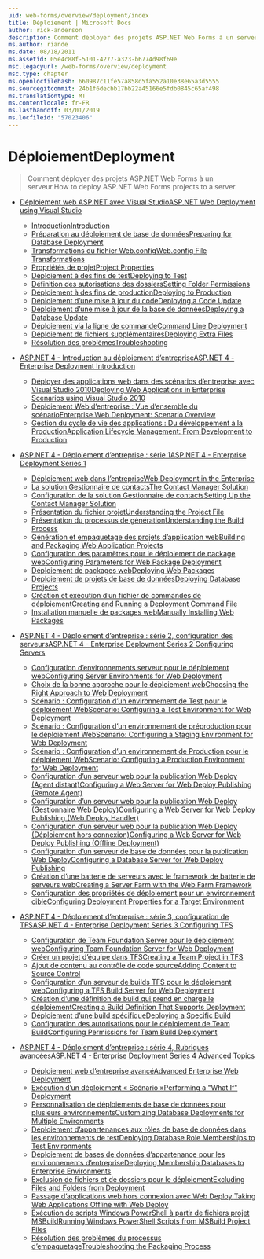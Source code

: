 ```yaml
---
uid: web-forms/overview/deployment/index
title: Déploiement | Microsoft Docs
author: rick-anderson
description: Comment déployer des projets ASP.NET Web Forms à un serveur.
ms.author: riande
ms.date: 08/18/2011
ms.assetid: 05e4c88f-5101-4277-a323-b6774d98f69e
msc.legacyurl: /web-forms/overview/deployment
msc.type: chapter
ms.openlocfilehash: 660987c11fe57a858d5fa552a10e38e65a3d5555
ms.sourcegitcommit: 24b1f6decbb17bb22a45166e5fdb0845c65af498
ms.translationtype: MT
ms.contentlocale: fr-FR
ms.lasthandoff: 03/01/2019
ms.locfileid: "57023406"
---
```

<a name="deployment"></a><span data-ttu-id="ef9be-103">Déploiement</span><span class="sxs-lookup"><span data-stu-id="ef9be-103">Deployment</span></span>
====================
> <span data-ttu-id="ef9be-104">Comment déployer des projets ASP.NET Web Forms à un serveur.</span><span class="sxs-lookup"><span data-stu-id="ef9be-104">How to deploy ASP.NET Web Forms projects to a server.</span></span>


- [<span data-ttu-id="ef9be-105">Déploiement web ASP.NET avec Visual Studio</span><span class="sxs-lookup"><span data-stu-id="ef9be-105">ASP.NET Web Deployment using Visual Studio</span></span>](visual-studio-web-deployment/index.md)

    - [<span data-ttu-id="ef9be-106">Introduction</span><span class="sxs-lookup"><span data-stu-id="ef9be-106">Introduction</span></span>](visual-studio-web-deployment/introduction.md)
    - [<span data-ttu-id="ef9be-107">Préparation au déploiement de base de données</span><span class="sxs-lookup"><span data-stu-id="ef9be-107">Preparing for Database Deployment</span></span>](visual-studio-web-deployment/preparing-databases.md)
    - [<span data-ttu-id="ef9be-108">Transformations du fichier Web.config</span><span class="sxs-lookup"><span data-stu-id="ef9be-108">Web.config File Transformations</span></span>](visual-studio-web-deployment/web-config-transformations.md)
    - [<span data-ttu-id="ef9be-109">Propriétés de projet</span><span class="sxs-lookup"><span data-stu-id="ef9be-109">Project Properties</span></span>](visual-studio-web-deployment/project-properties.md)
    - [<span data-ttu-id="ef9be-110">Déploiement à des fins de test</span><span class="sxs-lookup"><span data-stu-id="ef9be-110">Deploying to Test</span></span>](visual-studio-web-deployment/deploying-to-iis.md)
    - [<span data-ttu-id="ef9be-111">Définition des autorisations des dossiers</span><span class="sxs-lookup"><span data-stu-id="ef9be-111">Setting Folder Permissions</span></span>](visual-studio-web-deployment/setting-folder-permissions.md)
    - [<span data-ttu-id="ef9be-112">Déploiement à des fins de production</span><span class="sxs-lookup"><span data-stu-id="ef9be-112">Deploying to Production</span></span>](visual-studio-web-deployment/deploying-to-production.md)
    - [<span data-ttu-id="ef9be-113">Déploiement d’une mise à jour du code</span><span class="sxs-lookup"><span data-stu-id="ef9be-113">Deploying a Code Update</span></span>](visual-studio-web-deployment/deploying-a-code-update.md)
    - [<span data-ttu-id="ef9be-114">Déploiement d’une mise à jour de la base de données</span><span class="sxs-lookup"><span data-stu-id="ef9be-114">Deploying a Database Update</span></span>](visual-studio-web-deployment/deploying-a-database-update.md)
    - [<span data-ttu-id="ef9be-115">Déploiement via la ligne de commande</span><span class="sxs-lookup"><span data-stu-id="ef9be-115">Command Line Deployment</span></span>](visual-studio-web-deployment/command-line-deployment.md)
    - [<span data-ttu-id="ef9be-116">Déploiement de fichiers supplémentaires</span><span class="sxs-lookup"><span data-stu-id="ef9be-116">Deploying Extra Files</span></span>](visual-studio-web-deployment/deploying-extra-files.md)
    - [<span data-ttu-id="ef9be-117">Résolution des problèmes</span><span class="sxs-lookup"><span data-stu-id="ef9be-117">Troubleshooting</span></span>](visual-studio-web-deployment/troubleshooting.md)
- [<span data-ttu-id="ef9be-118">ASP.NET 4 - Introduction au déploiement d’entreprise</span><span class="sxs-lookup"><span data-stu-id="ef9be-118">ASP.NET 4 - Enterprise Deployment Introduction</span></span>](deploying-web-applications-in-enterprise-scenarios/index.md)

    - [<span data-ttu-id="ef9be-119">Déployer des applications web dans des scénarios d’entreprise avec Visual Studio 2010</span><span class="sxs-lookup"><span data-stu-id="ef9be-119">Deploying Web Applications in Enterprise Scenarios using Visual Studio 2010</span></span>](deploying-web-applications-in-enterprise-scenarios/deploying-web-applications-in-enterprise-scenarios.md)
    - [<span data-ttu-id="ef9be-120">Déploiement Web d’entreprise : Vue d’ensemble du scénario</span><span class="sxs-lookup"><span data-stu-id="ef9be-120">Enterprise Web Deployment: Scenario Overview</span></span>](deploying-web-applications-in-enterprise-scenarios/enterprise-web-deployment-scenario-overview.md)
    - [<span data-ttu-id="ef9be-121">Gestion du cycle de vie des applications : Du développement à la Production</span><span class="sxs-lookup"><span data-stu-id="ef9be-121">Application Lifecycle Management: From Development to Production</span></span>](deploying-web-applications-in-enterprise-scenarios/application-lifecycle-management-from-development-to-production.md)
- [<span data-ttu-id="ef9be-122">ASP.NET 4 - Déploiement d’entreprise : série 1</span><span class="sxs-lookup"><span data-stu-id="ef9be-122">ASP.NET 4 - Enterprise Deployment Series 1</span></span>](web-deployment-in-the-enterprise/index.md)

    - [<span data-ttu-id="ef9be-123">Déploiement web dans l’entreprise</span><span class="sxs-lookup"><span data-stu-id="ef9be-123">Web Deployment in the Enterprise</span></span>](web-deployment-in-the-enterprise/web-deployment-in-the-enterprise.md)
    - [<span data-ttu-id="ef9be-124">La solution Gestionnaire de contacts</span><span class="sxs-lookup"><span data-stu-id="ef9be-124">The Contact Manager Solution</span></span>](web-deployment-in-the-enterprise/the-contact-manager-solution.md)
    - [<span data-ttu-id="ef9be-125">Configuration de la solution Gestionnaire de contacts</span><span class="sxs-lookup"><span data-stu-id="ef9be-125">Setting Up the Contact Manager Solution</span></span>](web-deployment-in-the-enterprise/setting-up-the-contact-manager-solution.md)
    - [<span data-ttu-id="ef9be-126">Présentation du fichier projet</span><span class="sxs-lookup"><span data-stu-id="ef9be-126">Understanding the Project File</span></span>](web-deployment-in-the-enterprise/understanding-the-project-file.md)
    - [<span data-ttu-id="ef9be-127">Présentation du processus de génération</span><span class="sxs-lookup"><span data-stu-id="ef9be-127">Understanding the Build Process</span></span>](web-deployment-in-the-enterprise/understanding-the-build-process.md)
    - [<span data-ttu-id="ef9be-128">Génération et empaquetage des projets d’application web</span><span class="sxs-lookup"><span data-stu-id="ef9be-128">Building and Packaging Web Application Projects</span></span>](web-deployment-in-the-enterprise/building-and-packaging-web-application-projects.md)
    - [<span data-ttu-id="ef9be-129">Configuration des paramètres pour le déploiement de package web</span><span class="sxs-lookup"><span data-stu-id="ef9be-129">Configuring Parameters for Web Package Deployment</span></span>](web-deployment-in-the-enterprise/configuring-parameters-for-web-package-deployment.md)
    - [<span data-ttu-id="ef9be-130">Déploiement de packages web</span><span class="sxs-lookup"><span data-stu-id="ef9be-130">Deploying Web Packages</span></span>](web-deployment-in-the-enterprise/deploying-web-packages.md)
    - [<span data-ttu-id="ef9be-131">Déploiement de projets de base de données</span><span class="sxs-lookup"><span data-stu-id="ef9be-131">Deploying Database Projects</span></span>](web-deployment-in-the-enterprise/deploying-database-projects.md)
    - [<span data-ttu-id="ef9be-132">Création et exécution d’un fichier de commandes de déploiement</span><span class="sxs-lookup"><span data-stu-id="ef9be-132">Creating and Running a Deployment Command File</span></span>](web-deployment-in-the-enterprise/creating-and-running-a-deployment-command-file.md)
    - [<span data-ttu-id="ef9be-133">Installation manuelle de packages web</span><span class="sxs-lookup"><span data-stu-id="ef9be-133">Manually Installing Web Packages</span></span>](web-deployment-in-the-enterprise/manually-installing-web-packages.md)
- [<span data-ttu-id="ef9be-134">ASP.NET 4 - Déploiement d’entreprise : série 2, configuration des serveurs</span><span class="sxs-lookup"><span data-stu-id="ef9be-134">ASP.NET 4 - Enterprise Deployment Series 2 Configuring Servers</span></span>](configuring-server-environments-for-web-deployment/index.md)

    - [<span data-ttu-id="ef9be-135">Configuration d’environnements serveur pour le déploiement web</span><span class="sxs-lookup"><span data-stu-id="ef9be-135">Configuring Server Environments for Web Deployment</span></span>](configuring-server-environments-for-web-deployment/configuring-server-environments-for-web-deployment.md)
    - [<span data-ttu-id="ef9be-136">Choix de la bonne approche pour le déploiement web</span><span class="sxs-lookup"><span data-stu-id="ef9be-136">Choosing the Right Approach to Web Deployment</span></span>](configuring-server-environments-for-web-deployment/choosing-the-right-approach-to-web-deployment.md)
    - [<span data-ttu-id="ef9be-137">Scénario : Configuration d’un environnement de Test pour le déploiement Web</span><span class="sxs-lookup"><span data-stu-id="ef9be-137">Scenario: Configuring a Test Environment for Web Deployment</span></span>](configuring-server-environments-for-web-deployment/scenario-configuring-a-test-environment-for-web-deployment.md)
    - [<span data-ttu-id="ef9be-138">Scénario : Configuration d’un environnement de préproduction pour le déploiement Web</span><span class="sxs-lookup"><span data-stu-id="ef9be-138">Scenario: Configuring a Staging Environment for Web Deployment</span></span>](configuring-server-environments-for-web-deployment/scenario-configuring-a-staging-environment-for-web-deployment.md)
    - [<span data-ttu-id="ef9be-139">Scénario : Configuration d’un environnement de Production pour le déploiement Web</span><span class="sxs-lookup"><span data-stu-id="ef9be-139">Scenario: Configuring a Production Environment for Web Deployment</span></span>](configuring-server-environments-for-web-deployment/scenario-configuring-a-production-environment-for-web-deployment.md)
    - [<span data-ttu-id="ef9be-140">Configuration d’un serveur web pour la publication Web Deploy (Agent distant)</span><span class="sxs-lookup"><span data-stu-id="ef9be-140">Configuring a Web Server for Web Deploy Publishing (Remote Agent)</span></span>](configuring-server-environments-for-web-deployment/configuring-a-web-server-for-web-deploy-publishing-remote-agent.md)
    - [<span data-ttu-id="ef9be-141">Configuration d’un serveur web pour la publication Web Deploy (Gestionnaire Web Deploy)</span><span class="sxs-lookup"><span data-stu-id="ef9be-141">Configuring a Web Server for Web Deploy Publishing (Web Deploy Handler)</span></span>](configuring-server-environments-for-web-deployment/configuring-a-web-server-for-web-deploy-publishing-web-deploy-handler.md)
    - [<span data-ttu-id="ef9be-142">Configuration d’un serveur web pour la publication Web Deploy (Déploiement hors connexion)</span><span class="sxs-lookup"><span data-stu-id="ef9be-142">Configuring a Web Server for Web Deploy Publishing (Offline Deployment)</span></span>](configuring-server-environments-for-web-deployment/configuring-a-web-server-for-web-deploy-publishing-offline-deployment.md)
    - [<span data-ttu-id="ef9be-143">Configuration d’un serveur de base de données pour la publication Web Deploy</span><span class="sxs-lookup"><span data-stu-id="ef9be-143">Configuring a Database Server for Web Deploy Publishing</span></span>](configuring-server-environments-for-web-deployment/configuring-a-database-server-for-web-deploy-publishing.md)
    - [<span data-ttu-id="ef9be-144">Création d’une batterie de serveurs avec le framework de batterie de serveurs web</span><span class="sxs-lookup"><span data-stu-id="ef9be-144">Creating a Server Farm with the Web Farm Framework</span></span>](configuring-server-environments-for-web-deployment/creating-a-server-farm-with-the-web-farm-framework.md)
    - [<span data-ttu-id="ef9be-145">Configuration des propriétés de déploiement pour un environnement cible</span><span class="sxs-lookup"><span data-stu-id="ef9be-145">Configuring Deployment Properties for a Target Environment</span></span>](configuring-server-environments-for-web-deployment/configuring-deployment-properties-for-a-target-environment.md)
- [<span data-ttu-id="ef9be-146">ASP.NET 4 - Déploiement d’entreprise : série 3, configuration de TFS</span><span class="sxs-lookup"><span data-stu-id="ef9be-146">ASP.NET 4 - Enterprise Deployment Series 3 Configuring TFS</span></span>](configuring-team-foundation-server-for-web-deployment/index.md)

    - [<span data-ttu-id="ef9be-147">Configuration de Team Foundation Server pour le déploiement web</span><span class="sxs-lookup"><span data-stu-id="ef9be-147">Configuring Team Foundation Server for Web Deployment</span></span>](configuring-team-foundation-server-for-web-deployment/configuring-team-foundation-server-for-web-deployment.md)
    - [<span data-ttu-id="ef9be-148">Créer un projet d’équipe dans TFS</span><span class="sxs-lookup"><span data-stu-id="ef9be-148">Creating a Team Project in TFS</span></span>](configuring-team-foundation-server-for-web-deployment/creating-a-team-project-in-tfs.md)
    - [<span data-ttu-id="ef9be-149">Ajout de contenu au contrôle de code source</span><span class="sxs-lookup"><span data-stu-id="ef9be-149">Adding Content to Source Control</span></span>](configuring-team-foundation-server-for-web-deployment/adding-content-to-source-control.md)
    - [<span data-ttu-id="ef9be-150">Configuration d’un serveur de builds TFS pour le déploiement web</span><span class="sxs-lookup"><span data-stu-id="ef9be-150">Configuring a TFS Build Server for Web Deployment</span></span>](configuring-team-foundation-server-for-web-deployment/configuring-a-tfs-build-server-for-web-deployment.md)
    - [<span data-ttu-id="ef9be-151">Création d’une définition de build qui prend en charge le déploiement</span><span class="sxs-lookup"><span data-stu-id="ef9be-151">Creating a Build Definition That Supports Deployment</span></span>](configuring-team-foundation-server-for-web-deployment/creating-a-build-definition-that-supports-deployment.md)
    - [<span data-ttu-id="ef9be-152">Déploiement d’une build spécifique</span><span class="sxs-lookup"><span data-stu-id="ef9be-152">Deploying a Specific Build</span></span>](configuring-team-foundation-server-for-web-deployment/deploying-a-specific-build.md)
    - [<span data-ttu-id="ef9be-153">Configuration des autorisations pour le déploiement de Team Build</span><span class="sxs-lookup"><span data-stu-id="ef9be-153">Configuring Permissions for Team Build Deployment</span></span>](configuring-team-foundation-server-for-web-deployment/configuring-permissions-for-team-build-deployment.md)
- [<span data-ttu-id="ef9be-154">ASP.NET 4 - Déploiement d’entreprise : série 4, Rubriques avancées</span><span class="sxs-lookup"><span data-stu-id="ef9be-154">ASP.NET 4 - Enterprise Deployment Series 4 Advanced Topics</span></span>](advanced-enterprise-web-deployment/index.md)

    - [<span data-ttu-id="ef9be-155">Déploiement web d’entreprise avancé</span><span class="sxs-lookup"><span data-stu-id="ef9be-155">Advanced Enterprise Web Deployment</span></span>](advanced-enterprise-web-deployment/advanced-enterprise-web-deployment.md)
    - [<span data-ttu-id="ef9be-156">Exécution d’un déploiement « Scénario »</span><span class="sxs-lookup"><span data-stu-id="ef9be-156">Performing a "What If" Deployment</span></span>](advanced-enterprise-web-deployment/performing-a-what-if-deployment.md)
    - [<span data-ttu-id="ef9be-157">Personnalisation de déploiements de base de données pour plusieurs environnements</span><span class="sxs-lookup"><span data-stu-id="ef9be-157">Customizing Database Deployments for Multiple Environments</span></span>](advanced-enterprise-web-deployment/customizing-database-deployments-for-multiple-environments.md)
    - [<span data-ttu-id="ef9be-158">Déploiement d’appartenances aux rôles de base de données dans les environnements de test</span><span class="sxs-lookup"><span data-stu-id="ef9be-158">Deploying Database Role Memberships to Test Environments</span></span>](advanced-enterprise-web-deployment/deploying-database-role-memberships-to-test-environments.md)
    - [<span data-ttu-id="ef9be-159">Déploiement de bases de données d’appartenance pour les environnements d’entreprise</span><span class="sxs-lookup"><span data-stu-id="ef9be-159">Deploying Membership Databases to Enterprise Environments</span></span>](advanced-enterprise-web-deployment/deploying-membership-databases-to-enterprise-environments.md)
    - [<span data-ttu-id="ef9be-160">Exclusion de fichiers et de dossiers pour le déploiement</span><span class="sxs-lookup"><span data-stu-id="ef9be-160">Excluding Files and Folders from Deployment</span></span>](advanced-enterprise-web-deployment/excluding-files-and-folders-from-deployment.md)
    - [<span data-ttu-id="ef9be-161">Passage d’applications web hors connexion avec Web Deploy </span><span class="sxs-lookup"><span data-stu-id="ef9be-161">Taking Web Applications Offline with Web Deploy</span></span>](advanced-enterprise-web-deployment/taking-web-applications-offline-with-web-deploy.md)
    - [<span data-ttu-id="ef9be-162">Exécution de scripts Windows PowerShell à partir de fichiers projet MSBuild</span><span class="sxs-lookup"><span data-stu-id="ef9be-162">Running Windows PowerShell Scripts from MSBuild Project Files</span></span>](advanced-enterprise-web-deployment/running-windows-powershell-scripts-from-msbuild-project-files.md)
    - [<span data-ttu-id="ef9be-163">Résolution des problèmes du processus d’empaquetage</span><span class="sxs-lookup"><span data-stu-id="ef9be-163">Troubleshooting the Packaging Process</span></span>](advanced-enterprise-web-deployment/troubleshooting-the-packaging-process.md)
